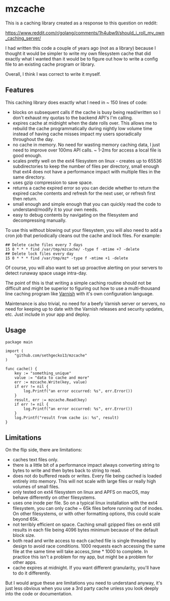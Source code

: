 # mzcache

This is a caching library created as a response to this question on reddit:

https://www.reddit.com/r/golang/comments/1h4ubw9/should_i_roll_my_own_caching_server/

I had written this code a couple of years ago (not as a library) because I thought it would be simpler to write my own filesystem cache that did exactly what I wanted than it would be to figure out how to write a config file to an existing cache program or library.

Overall, I think I was correct to write it myself.

## Features

This caching library does exactly what I need in ~ 150 lines of code:

- blocks on subsequent calls if the cache is busy being read/written so I don't exhaust my quotas to the backend API's I'm calling.
- expires cache at midnight when the date rolls over.  This allows me to rebuild the cache programmatically during nightly low volume time instead of having cache misses impact my users sporadically throughout the day.  
- no cache in memory.  No need for wasting memory caching data, I just need to improve over 100ms API calls. ~ 1-2ms for access a local file is good enough.
- scales pretty well on the ext4 filesystem on linux - creates up to 65536 subdirectories to keep the number of files per directory, small enough that ext4 does not have a performance impact with multiple files in the same directory. 
- uses gzip compression to save space.
- returns a cache expired error so you can decide whether to return the expired cache contents and refresh for the next user, or refresh first then return.
- small enough and simple enough that you can quickly read the code to understand/modify it to your own needs.
- easy to debug contents by navigating on the filesystem and decompressing manually.

To use this without blowing out your filesystem, you will also need to add a cron job that periodically cleans out the cache and lock files.  For example:

```
## Delete cache files every 7 days
15 0 * * * find /var/tmp/mzcache/ -type f -mtime +7 -delete 
## Delete lock files every day
15 0 * * * find /var/tmp/mz* -type f -mtime +1 -delete
```

Of course, you will also want to set up proactive alerting on your servers to detect runaway space usage intra-day.

The point of this is that writing a simple caching routine should not be difficult and might be superior to figuring out how to use a multi-thousand line caching program like [Varnish](https://varnish-cache.org) with it's own configuration language.

Maintenance is also trivial, no need for a beefy Varnish server or servers, no need for keeping up to date with the Varnish releases and security updates, etc.  Just include in your app and deploy.

## Usage

```
package main

import (
	"github.com/sethgecko13/mzcache"
)

func cache() {
    key := "something_unique"
    value := "data to cache and more"
    err := mzcache.Write(key, value)
    if err != nil {
        log.Printf("an error occurred: %s", err.Error())
    }
    result, err := mzcache.Read(key)
    if err != nil {
        log.Printf("an error occurred: %s", err.Error())
    }
    log.Printf("result from cache is: %s", result)
}
```

## Limitations

On the flip side, there are limitations:

- caches text files only.
- there is a little bit of a performance impact always converting string to bytes to write and then bytes back to string to read.
- does not do buffered reads or writes.  Every file being cached is loaded entirely into memory.  This will not scale with large files or really high volumes of small files.
- only tested on ext4 filesystem on linux and APFS on macOS, may behave differently on other filesystems.
- uses one inode per file.  So on a typical linux installation with the ext4 filesystem, you can only cache ~ 65k files before running out of inodes.  On other filesystems, or with other formatting options, this could scale beyond 65k.
- not terribly efficient on space.  Caching small gzipped files on ext4 still results in each file being 4096 bytes minimum because of the default block size.
- both read and write access to each cached file is single threaded by design to avoid race conditions.  1000 requests each accessing the same file at the same time will take access_time * 1000 to complete.  In practice this isn't a problem for my app, but might be a problem for other apps.
- cache expires at midnight.  If you want different granularity, you'll have to do it differently.

But I would argue these are limitations you need to understand anyway, it's just less obvious when you use a 3rd party cache unless you look deeply into the code or documentation.